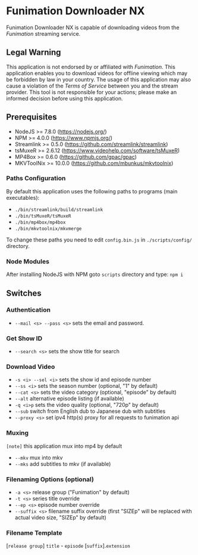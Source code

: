 # Funimation Downloader NX

Funimation Downloader NX is capable of downloading videos from the *Funimation* streaming service.

## Legal Warning

This application is not endorsed by or affiliated with *Funimation*. This application enables you to download videos for offline viewing which may be forbidden by law in your country. The usage of this application may also cause a violation of the *Terms of Service* between you and the stream provider. This tool is not responsible for your actions; please make an informed decision before using this application.

## Prerequisites

* NodeJS >= 7.8.0 (https://nodejs.org/)
* NPM >= 4.0.0 (https://www.npmjs.org/)
* Streamlink >= 0.5.0 (https://github.com/streamlink/streamlink)
* tsMuxeR >= 2.6.12 (https://www.videohelp.com/software/tsMuxeR)
* MP4Box >= 0.6.0 (https://github.com/gpac/gpac)
* MKVToolNix >= 10.0.0 (https://github.com/mbunkus/mkvtoolnix)

### Paths Configuration

By default this application uses the following paths to programs (main executables):
* `./bin/streamlink/build/streamlink`
* `./bin/tsMuxeR/tsMuxeR`
* `./bin/mp4box/mp4box`
* `./bin/mkvtoolnix/mkvmerge`

To change these paths you need to edit `config.bin.js` in `./scripts/config/` directory.

### Node Modules

After installing NodeJS with NPM goto `scripts` directory and type: `npm i`

## Switches

### Authentication

* `--mail <s> --pass <s>` sets the email and password.

### Get Show ID

* `--search <s>` sets the show title for search

### Download Video

* `-s <i> --sel <i>` sets the show id and episode number
* `--ss <i>` sets the season number (optional, "1" by default)
* `--cat <s>` sets the video category (optional, "episode" by default)
* `--alt` alternative episode listing (if available)
* `-q <i>p` sets the video quality (optional, "720p" by default)
* `--sub` switch from English dub to Japanese dub with subtitles
* `--proxy <s>` set ipv4 http(s) proxy for all requests to funimation api

### Muxing

`[note]` this application mux into mp4 by default
* `--mkv` mux into mkv
* `--mks` add subtitles to mkv (if available)

### Filenaming Options (optional)

* `-a <s>` release group ("Funimation" by default)
* `-t <s>` series title override
* `--ep <s>` episode number override
* `--suffix <s>` filename suffix override (first "SIZEp" will be replaced with actual video size, "SIZEp" by default)

### Filename Template

[`release group`] `title` - `episode` [`suffix`].`extension` 